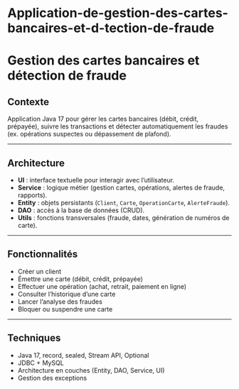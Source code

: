 # Application-de-gestion-des-cartes-bancaires-et-d-tection-de-fraude
# Gestion des cartes bancaires et détection de fraude

## Contexte
Application Java 17 pour gérer les cartes bancaires (débit, crédit, prépayée), suivre les transactions et détecter automatiquement les fraudes (ex. opérations suspectes ou dépassement de plafond).

---

## Architecture
- **UI** : interface textuelle pour interagir avec l’utilisateur.  
- **Service** : logique métier (gestion cartes, opérations, alertes de fraude, rapports).  
- **Entity** : objets persistants (`Client`, `Carte`, `OperationCarte`, `AlerteFraude`).  
- **DAO** : accès à la base de données (CRUD).  
- **Utils** : fonctions transversales (fraude, dates, génération de numéros de carte).  

---

## Fonctionnalités
- Créer un client  
- Émettre une carte (débit, crédit, prépayée)  
- Effectuer une opération (achat, retrait, paiement en ligne)  
- Consulter l’historique d’une carte  
- Lancer l’analyse des fraudes  
- Bloquer ou suspendre une carte  

---

## Techniques
- Java 17, record, sealed, Stream API, Optional  
- JDBC + MySQL  
- Architecture en couches (Entity, DAO, Service, UI)  
- Gestion des exceptions  
